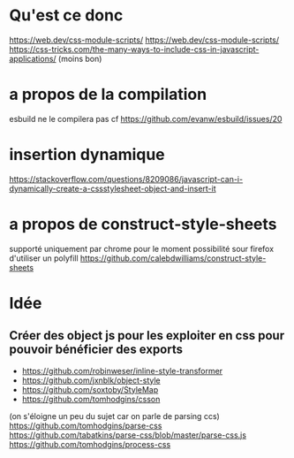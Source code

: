 # Qu'est ce donc
https://web.dev/css-module-scripts/
https://web.dev/css-module-scripts/
https://css-tricks.com/the-many-ways-to-include-css-in-javascript-applications/ (moins bon)

# a propos de la compilation
esbuild ne le compilera pas cf https://github.com/evanw/esbuild/issues/20

# insertion dynamique
https://stackoverflow.com/questions/8209086/javascript-can-i-dynamically-create-a-cssstylesheet-object-and-insert-it

# a propos de construct-style-sheets
supporté uniquement par chrome pour le moment
possibilité sour firefox d'utiliser un polyfill
https://github.com/calebdwilliams/construct-style-sheets

# Idée

## Créer des object js pour les exploiter en css pour pouvoir bénéficier des exports 

- https://github.com/robinweser/inline-style-transformer
- https://github.com/jxnblk/object-style
- https://github.com/soxtoby/StyleMap
- https://github.com/tomhodgins/csson

(on s'éloigne un peu du sujet car on parle de parsing ccs)
https://github.com/tomhodgins/parse-css
https://github.com/tabatkins/parse-css/blob/master/parse-css.js
https://github.com/tomhodgins/process-css
